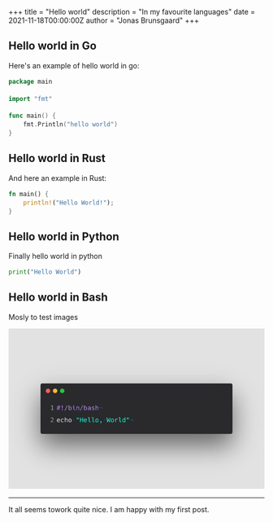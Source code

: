 +++
title = "Hello world"
description = "In my favourite languages"
date = 2021-11-18T00:00:00Z
author = "Jonas Brunsgaard"
+++

## Hello world in Go

Here's an example of hello world in go:

```go
package main

import "fmt"

func main() {
    fmt.Println("hello world")
}
```

## Hello world in Rust

And here an example in Rust:

```rust
fn main() {
    println!("Hello World!");
}
```

## Hello world in Python

Finally hello world in python

```python
print("Hello World")
```

## Hello world in Bash

Mosly to test images

![hello world bash](/img/hello-world-bash.jpeg#align-center)

---
It all seems towork quite nice. I am happy with my first post.
